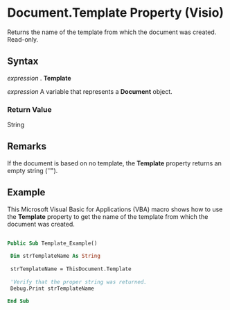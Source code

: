 
# Document.Template Property (Visio)

Returns the name of the template from which the document was created. Read-only.


## Syntax

 _expression_ . **Template**

 _expression_ A variable that represents a **Document** object.


### Return Value

String


## Remarks

If the document is based on no template, the  **Template** property returns an empty string (''").


## Example

This Microsoft Visual Basic for Applications (VBA) macro shows how to use the  **Template** property to get the name of the template from which the document was created.


```vb
 
Public Sub Template_Example() 
 
 Dim strTemplateName As String 
 
 strTemplateName = ThisDocument.Template 
 
 'Verify that the proper string was returned. 
 Debug.Print strTemplateName 
 
End Sub
```

